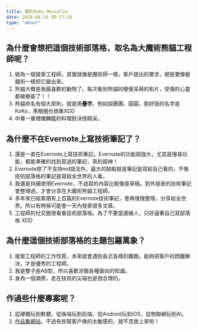 ```yaml
---
title: 關於KoKo Mexcelsa
date: 2019-04-16 00:27:20
type: "about"
---
```


## 為什麼會想把這個技術部落格，取名為**大魔術熊貓工程師**呢？

1. 做為一個接案工程師，其實就像是魔術師一樣，客戶提出的要求，總是要像變魔術一樣把它變出來。
2. 熊貓大概是我最喜歡的動物了。每次看到熊貓的傻傻呆萌的影片，受傷的心靈都被療瘉了！！
3. 熊貓命名有個大原則，就是用**疊字**。例如說團團、圓圓。剛好我的名字是KoKo，黑眼圈也很重XDD
4. 中華一番裡樓麟艦的料理對決很精采。


## 為什麼不在Evernote上寫技術筆記了？

1. 還是一直在Evernote上寫技術筆記。Evernote的功能超強大，尤其是搜尋功能，都能準確的找到寫過的筆記，真的超神！
2. Evernote除了不支持md語法外，最大的缺點就是筆記是寫給自己看的，不像技術部落格的筆記是寫給全世界的人看。
3. 我還是持續使用Evernote，不過寫的內容比較像是草稿。對外發表的技術筆記會整理過，才會分享在大魔術熊貓工程師。
4. 多年來已經累積有上百篇的Evernote技術筆記，會再慢慢整理，分享給全世界。所以有時候可能會一天內發表很多文章。
5. 工程師的社交圈很看重技術部落格。為了不要當邊緣人，只好逼著自己寫部落格 XDD


## 為什麼這個技術部落格的主題包羅萬象？

1. 接案工程師的工作性質，本來就會遇到各式各樣的難題。能夠把客戶的困難解決，才是優秀的工程師。
2. 我是雙子座AB型，所以喜歡涉獵各種面向的知識。
3. 身為一個潮男，走在技術的尖端也是很合理的。


## 作過些什麼專案呢？

1. 從硬體玩到軟體，從後端玩到前端，從Android玩到iOS，從物聯網玩到AI。
2. [作品集網站](https://kokomexcelsa.github.io/kokoweb/)，不過有些幫客戶做的太敏感的，就不克放上來啦！


 


